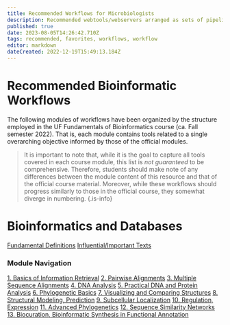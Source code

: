 ```yaml
---
title: Recommended Workflows for Microbiologists
description: Recommended webtools/webservers arranged as sets of pipelines designed to improve accessibility, reproducibility, and useability of bioinformatics approaches with the experimental microbiologist in mind.
published: true
date: 2023-08-05T14:26:42.710Z
tags: recommended, favorites, workflows, workflow
editor: markdown
dateCreated: 2022-12-19T15:49:13.184Z
---
```


# Recommended Bioinformatic Workflows
The following modules of workflows have been organized by the structure employed in the UF Fundamentals of Bioinformatics course (ca. Fall semester 2022). That is, each module contains tools related to a single overarching objective informed by those of the official modules. 

> It is important to note that, while it is the goal to capture all tools covered in each course module, this list is *not guaranteed* to be comprehensive. Therefore, students should make note of any differences between the module content of this resource and that of the official course material. Moreover, while these workflows should progress similarly to those in the official course, they somewhat diverge in numbering.
{.is-info}



# Bioinformatics and Databases
[Fundamental Definitions]()
[Influential/Important Texts]()

### Module Navigation
[1. Basics of Information Retrieval]()
[2. Pairwise Alignments]()
[3. Multiple Sequence Alignments]()
[4. DNA Analysis]()
[5. Practical DNA and Protein Analysis]()
[6. Phylogenetic Basics]()
[7. Visualizing and Comparing Structures]()
[8. Structural Modeling, Prediction]()
[9. Subcellular Localization]()
[10. Regulation, Expression]()
[11. Advanced Phylogenetics]()
[12. Sequence Similarity Networks]()
[13. Biocuration, Bioinformatic Synthesis in Functional Annotation]()



